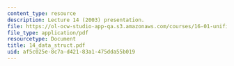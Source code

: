 ```yaml
---
content_type: resource
description: Lecture 14 (2003) presentation.
file: https://ol-ocw-studio-app-qa.s3.amazonaws.com/courses/16-01-unified-engineering-i-ii-iii-iv-fall-2005-spring-2006/af5c025e8c7ad42183a1475dda55b019_14_data_struct.pdf
file_type: application/pdf
resourcetype: Document
title: 14_data_struct.pdf
uid: af5c025e-8c7a-d421-83a1-475dda55b019
---
```

